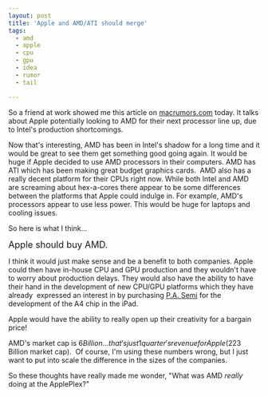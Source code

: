 ```yaml
---
layout: post
title: 'Apple and AMD/ATI should merge'
tags:
  - amd
  - apple
  - cpu
  - gpu
  - idea
  - rumor
  - tail

---
```


So a friend at work showed me this article on <a title="MacRumors Apple and AMD" href="http://www.macrumors.com/2010/04/16/apple-considering-adopting-amd-processors-for-upcoming-macs/">macrumors.com</a> today. It talks about Apple potentially looking to AMD for their next processor line up, due to Intel's production shortcomings.

Now that's interesting, AMD has been in Intel's shadow for a long time and it would be great to see them get something good going again. It would be huge if Apple decided to use AMD processors in their computers. AMD has ATI which has been making great budget graphics cards.  AMD also has a really decent platform for their CPUs right now. While both Intel and AMD are screaming about hex-a-cores there appear to be some differences between the platforms that Apple could indulge in. For example, AMD's processors appear to use less power. This would be huge for laptops and cooling issues.

So here is what I think...

<span style="font-size: large;">Apple should buy AMD.</span>

I think it would just make sense and be a benefit to both companies. Apple could then have in-house CPU and GPU production and they wouldn't have to worry about production delays. They would also have the ability to have their hand in the development of new CPU/GPU platforms which they have already  expressed an interest in by purchasing <a title="P.A. Semi" href="http://en.wikipedia.org/wiki/P.A._Semi">P.A. Semi</a> for the development of the A4 chip in the iPad.

Apple would have the ability to really open up their creativity for a bargain price!

AMD's market cap is $6 Billion...that's just 1 quarter's revenue for Apple ($223 Billion market cap).  Of course, I'm using these numbers wrong, but I just want to put into scale the difference in the sizes of the companies.

So these thoughts have really made me wonder, "What was AMD <em>really</em> doing at the ApplePlex?"
